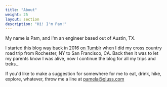 ```yaml
---
title: "About"
weight: 25
layout: section
description: "Hi! I'm Pam!"
---
```

My name is Pam, and I'm an engineer based out of Austin, TX. 

I started this blog way back in 2016 [on Tumblr](https://wereonlyalittlelost.tumblr.com/) when I did my cross country road trip from Rochester, NY to San Francisco, CA. Back then it was to let my parents know I was alive, now I continue the blog for all my trips and treks...

If you'd like to make a suggestion for somewhere for me to eat, drink, hike, explore, whatever, throw me a line at pamela@gluss.com